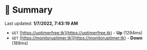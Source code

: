 # 📖 Summary
Last updated: **1/7/2022, 7:43:19 AM**

- `GET` [https://uptimerfree.tk](https://uptimerfree.tk) - **Up** (1294ms)
- `GET` [https://monitoruptimer.tk](https://monitoruptimer.tk) - **Down** (189ms)
